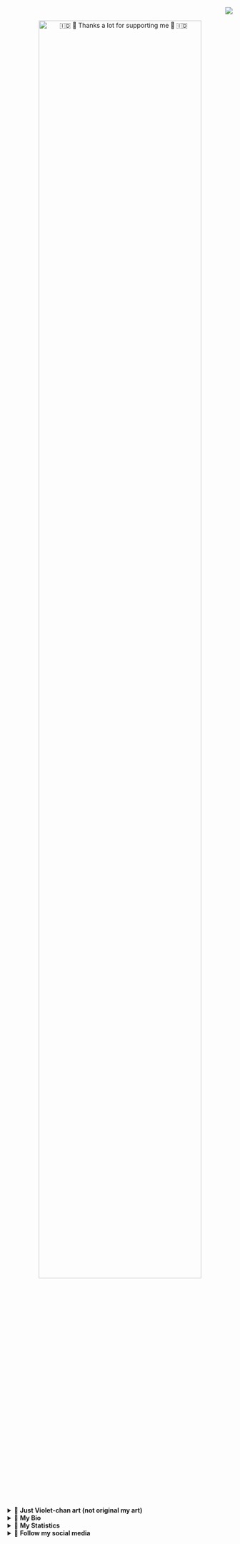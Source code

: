 <p align="right">
    <img src="https://komarev.com/ghpvc/?username=13atm01&color=8727D8&style=plastic&label=👁️+Profile+Views">
</p>

<p align="center">
    <a href="https://www.deviantart.com/13andi01/art/Welcome-from-Violet-Evergarden-V-2-871656961">
        <img src="https://images-wixmp-ed30a86b8c4ca887773594c2.wixmp.com/f/1e66b7e7-6690-440a-a71b-826e8081974a/deeymtd-db7e8559-da97-4755-8c47-59b3da3df0fe.png/v1/fill/w_1280,h_447,strp/welcome_from_violet_evergarden_v_2_by_13andi01_deeymtd-fullview.png?token=eyJ0eXAiOiJKV1QiLCJhbGciOiJIUzI1NiJ9.eyJzdWIiOiJ1cm46YXBwOiIsImlzcyI6InVybjphcHA6Iiwib2JqIjpbW3siaGVpZ2h0IjoiPD00NDciLCJwYXRoIjoiXC9mXC8xZTY2YjdlNy02NjkwLTQ0MGEtYTcxYi04MjZlODA4MTk3NGFcL2RlZXltdGQtZGI3ZTg1NTktZGE5Ny00NzU1LThjNDctNTliM2RhM2RmMGZlLnBuZyIsIndpZHRoIjoiPD0xMjgwIn1dXSwiYXVkIjpbInVybjpzZXJ2aWNlOmltYWdlLm9wZXJhdGlvbnMiXX0.QKyDYc0ZK-VrwhmE5f5J6GKSXrtUOENJkb0W02QE9QA" width="85%" title="🇮🇩 🙂 Thanks a lot for supporting me 🙂 🇮🇩">
    </a>
</p>

<details>
    <summary>🚀&nbsp;<b>Just Violet-chan art (not original my art)</b></summary>
  <p align="center">
    <a href="https://www.pixiv.net/en/artworks/83048128">
        <img src="https://i.ibb.co/nncWwzp/VE.jpg" width"100%">
    </a>
  </p>
</details>

<details>
    <summary>🚀&nbsp;<b>My Bio</b></summary>
    <b>Hi, I'm <a href="">Andi Trisna Mukti</a></b>, On this github account I share my scripts which include Ricing Linux Desktop, Plasma Splash Screens, GRUB Themes and all anime themed.
</details>

<details>
    <summary>🚀&nbsp;<b>My Statistics</b></summary>    
<p align="center">
    <a href="#">
        <img src="https://github-readme-streak-stats.herokuapp.com?user=13atm01&stroke=25A8E1&ring=8727D8&fire=FF0000&currStreakNum=00C0B5&sideNums=FF0000&currStreakLabel=19D6FF"/>
    </a>
</p>
<p align="center">
    <a href="#">
        <img alt="Trophy" src="https://github-profile-trophy.vercel.app/?username=13atm01&row=1&column=6&margin-w=20&theme=flat&no-bg=true&no-frame=true"/>
    </a>
</p>
<p align="center">
    <a href="#">
        <img height="160px" alt="Top Language" src="https://github-readme-stats.vercel.app/api/top-langs/?username=13atm01&hide_border=false&title_color=8727D8&text_color=3B4252&layout=compact"/>
    </a>
    <a href="#">
        <img alt="GitHub Stats" src="https://bad-apple-github-readme.vercel.app/api?show_bg=1&username=13atm01&show_icons=true&hide_border=false&icon_color=25A8E1&title_color=8727D8&text_color=3B4252&bg_color=ffffff"/>
    </a>
</p>
</details>

<details>	
  <summary>🚀&nbsp;<b>Follow my social media</b></summary><br>
<div align="center">

[![badge](https://img.shields.io/endpoint?url=https://gist.githubusercontent.com/13atm01/c8ead05d056b33aeb8781326ab3f477c/raw/2347c2085b169b0c6391cf4fcd2e438be55cbdc3/rb-linktree.json)](https://linktr.ee/13atm01)
[![badge](https://img.shields.io/endpoint?url=https://gist.githubusercontent.com/13atm01/2d5af12777fcdb3ed38fb8b49320abd1/raw/551fc5b53351e97c9808e216a3d791999ba5a257/rb-github.json)](https://github.com/13atm01)
[![badge](https://img.shields.io/endpoint?url=https://gist.githubusercontent.com/13atm01/b1a03b2651a1b25e21b9299404835f53/raw/7665661e37e4a061c1e1cacdab54f13f62af47c9/rb-myanimelist.json)](https://myanimelist.net/profile/13atm01)
[![badge](https://img.shields.io/endpoint?url=https://gist.githubusercontent.com/13atm01/25eec5feab884a83d1edd33ccd078386/raw/8b16d0489e08d1dab590c80333935c224d8041e9/rb-linuxstore.json)](https://www.pling.com/u/13atm01)
[![badge](https://img.shields.io/endpoint?url=https://gist.githubusercontent.com/13atm01/29c56993ee2960e001804e947e138c9d/raw/17a61a6b2f3a63c98fb4171c5d43c58f5add6e33/rb-deviantart.json)](https://www.deviantart.com/13andi01)
[![badge](https://img.shields.io/endpoint?url=https://gist.githubusercontent.com/13atm01/7c98f92f10d4e79c09d47ea466bdf6a4/raw/44a95a3d3534d2403e5e22a6b53f12afa2604124/rb-facebook.json)](https://www.facebook.com/anditrisna.mukti)
[![badge](https://img.shields.io/endpoint?url=https://gist.githubusercontent.com/13atm01/5fbf4804ffc44b54d9c0f52da7597994/raw/fe99b2e7f9588a0840e033b7a8afc462b22fa75e/rb-twitter.json)](https://www.twitter.com/AndiTrisnaMukt1)
[![badge](https://img.shields.io/endpoint?url=https://gist.githubusercontent.com/13atm01/a5e4365f7ab188f1bc0eee4453ec380c/raw/3f31252ec42053c3c8a57b30840cf63d9f5b897e/rb-instagram.json)](https://www.instagram.com/andi_trisna_mukti)
</div>
</details>
